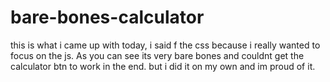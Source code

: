 # bare-bones-calculator

this is what i came up with today, i said f the css because i really wanted to focus on the js. As you can see its very bare bones and couldnt get the calculator btn to work in the end. but i did it on my own and im proud of it. 
